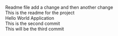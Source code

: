 Readme file add a change and then another change  
This is the readme for the project  
Hello World Application  
This is the second commit  
This will be the third commit  

